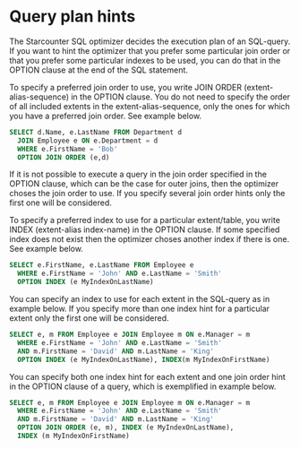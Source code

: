 # Query plan hints

The Starcounter SQL optimizer decides the execution plan of an SQL-query. If you want to hint the optimizer that you prefer some particular join order or that you prefer some particular indexes to be used, you can do that in the OPTION clause at the end of the SQL statement.

To specify a preferred join order to use, you write JOIN ORDER \(extent-alias-sequence\) in the OPTION clause. You do not need to specify the order of all included extents in the extent-alias-sequence, only the ones for which you have a preferred join order. See example below.

```sql
SELECT d.Name, e.LastName FROM Department d 
  JOIN Employee e ON e.Department = d 
  WHERE e.FirstName = 'Bob' 
  OPTION JOIN ORDER (e,d)
```

If it is not possible to execute a query in the join order specified in the OPTION clause, which can be the case for outer joins, then the optimizer choses the join order to use. If you specify several join order hints only the first one will be considered.

To specify a preferred index to use for a particular extent/table, you write  INDEX \(extent-alias index-name\) in the OPTION clause. If some specified index does not exist then the optimizer choses another index if there is one. See example below.

```sql
SELECT e.FirstName, e.LastName FROM Employee e 
  WHERE e.FirstName = 'John' AND e.LastName = 'Smith' 
  OPTION INDEX (e MyIndexOnLastName)
```

You can specify an index to use for each extent in the SQL-query as in example  below. If you specify more than one index hint for a particular extent only the first one will be considered.

```sql
SELECT e, m FROM Employee e JOIN Employee m ON e.Manager = m 
  WHERE e.FirstName = 'John' AND e.LastName = 'Smith'
  AND m.FirstName = 'David' AND m.LastName = 'King' 
  OPTION INDEX (e MyIndexOnLastName), INDEX(m MyIndexOnFirstName)
```

You can specify both one index hint for each extent and one join order hint in the OPTION clause of a query, which is exemplified in example below.

```sql
SELECT e, m FROM Employee e JOIN Employee m ON e.Manager = m 
  WHERE e.FirstName = 'John' AND e.LastName = 'Smith' 
  AND m.FirstName = 'David' AND m.LastName = 'King' 
  OPTION JOIN ORDER (e, m), INDEX (e MyIndexOnLastName), 
  INDEX (m MyIndexOnFirstName)
```

